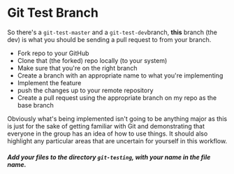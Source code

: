 # Git Test Branch

So there's a `git-test-master` and a `git-test-dev`branch, **this** branch (the
dev) is what you should be sending a pull request to from your branch.


* Fork repo to your GitHub
* Clone that (the forked) repo locally (to your system)
* Make sure that you're on the right branch
* Create a branch with an appropriate name to what you're implementing
* Implement the feature
* push the changes up to your remote repository
* Create a pull request using the appropriate branch on my repo as the base
  branch


Obviously what's being implemented isn't going to be anything major as this is
just for the sake of getting familiar with Git and demonstrating that everyone
in the group has an idea of how to use things. It should also highlight any
particular areas that are uncertain for yourself in this workflow.


##### Add your files to the directory `git-testing`, with your name in the file name.
